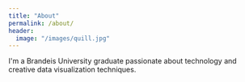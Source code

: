 ```yaml
---
title: "About"
permalink: /about/
header:
  image: "/images/quill.jpg"
---
```

I'm a Brandeis University graduate passionate about technology and creative data visualization techniques.
